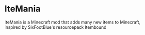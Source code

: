 # IteMania
IteMania is a Minecraft mod that adds many new items to Minecraft, inspired by SixFootBlue's resourcepack Itembound
